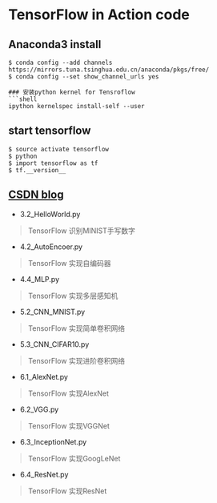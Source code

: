 # TensorFlow in Action code 

## Anaconda3 install
```shell
$ conda config --add channels https://mirrors.tuna.tsinghua.edu.cn/anaconda/pkgs/free/
$ conda config --set show_channel_urls yes

### 安装python kernel for Tensroflow
```shell
ipython kernelspec install-self --user
```
## start tensorflow
```shell
$ source activate tensorflow
$ python
$ import tensorflow as tf
$ tf.__version__
```
## [CSDN blog](https://blog.csdn.net/zj360202/article/details/78590285)

* 3.2_HelloWorld.py
> TensorFlow 识别MINIST手写数字

* 4.2_AutoEncoer.py
> TensorFlow 实现自编码器

* 4.4_MLP.py
> TensorFlow 实现多层感知机

* 5.2_CNN_MNIST.py
> TensorFlow 实现简单卷积网络

* 5.3_CNN_CIFAR10.py
> TensorFlow 实现进阶卷积网络

* 6.1_AlexNet.py
> TensorFlow 实现AlexNet

* 6.2_VGG.py
> TensorFlow 实现VGGNet

* 6.3_InceptionNet.py
> TensorFlow 实现GoogLeNet

* 6.4_ResNet.py
> TensorFlow 实现ResNet
